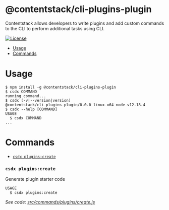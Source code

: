 @contentstack/cli-plugins-plugin
=======

Contentstack allows developers to write plugins and add custom commands to the CLI to perform additional tasks using CLI.

[![License](https://img.shields.io/npm/l/@contentstack/cli)](https://github.com/contentstack/cli/blob/main/LICENSE)

* [Usage](#usage)
* [Commands](#commands)
# Usage
```sh-session
$ npm install -g @contentstack/cli-plugins-plugin
$ csdx COMMAND
running command...
$ csdx (-v|--version|version)
@contentstack/cli-plugins-plugin/0.0.0 linux-x64 node-v12.18.4
$ csdx --help [COMMAND]
USAGE
  $ csdx COMMAND
...
```
# Commands
* [`csdx plugins:create`](#csdx-pluginscreate)

### `csdx plugins:create`

Generate plugin starter code

```
USAGE
  $ csdx plugins:create
```

_See code: [src/commands/plugins/create.js](https://github.com/contentstack/cli/blob/v0.1.1-beta.1/packages/contentstack-plugins/src/commands/plugins/create.js)_
